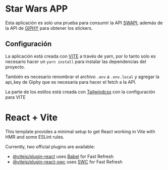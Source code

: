 # Star Wars APP

Esta aplicación es solo una prueba para consumir la API [SWAPI](https://swapi.dev/); además de la API de [GIPHY](https://developers.giphy.com/) para obtener los stickers.

## Configuración

La aplicación está creada con [VITE](https://vitejs.dev/) a través de yarn, por lo tanto solo es necesario hacer un `yarn install` para instalar las dependencias del proyecto.

También es necesario renombrar el archivo `.env` a `.env.local` y agregar la api_key de Giphy que es necesaria para hacer el fetch a la API.

La parte de los estilos está creada con [Tailwindcss](https://tailwindcss.com/docs/guides/vite/) con la configuración para VITE

# React + Vite

This template provides a minimal setup to get React working in Vite with HMR and some ESLint rules.

Currently, two official plugins are available:

- [@vitejs/plugin-react](https://github.com/vitejs/vite-plugin-react/blob/main/packages/plugin-react/README.md) uses [Babel](https://babeljs.io/) for Fast Refresh
- [@vitejs/plugin-react-swc](https://github.com/vitejs/vite-plugin-react-swc) uses [SWC](https://swc.rs/) for Fast Refresh
